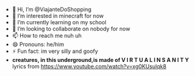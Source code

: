 - 👋 Hi, I’m @ViajanteDoShopping
- 👀 I’m interested in minecraft for now
- 🌱 I’m currently learning on my school
- 💞️ I’m looking to collaborate on nobody for now
- 📫 How to reach me nuh uh
- 😄 Pronouns: he/him
- ⚡ Fun fact: im very silly and goofy
- **creatures, in this underground,is made of V I R T U A L    I N S A N I T Y** lyrics from https://www.youtube.com/watch?v=xg0KUsulqk8

<!---
ViajanteDoShopping/ViajanteDoShopping is a ✨ special ✨ repository because its `README.md` (this file) appears on your GitHub profile.
You can click the Preview link to take a look at your changes.
--->

